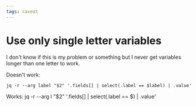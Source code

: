 ```yaml
---
tags: caveat
---
```


# Use only single letter variables
I don't know if this is my problem or something but I never get variables longer than one letter to work.

Doesn't work:
```
jq -r --arg label "$2" '.fields[] | select(.label == $label) | .value'
```

Works:
jq -r --arg l "$2" '.fields[] | select(.label == $) | .value'
